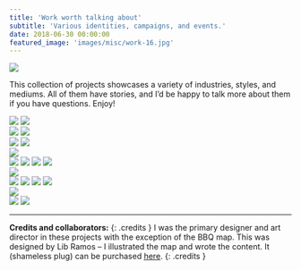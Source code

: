 ```yaml
---
title: 'Work worth talking about'
subtitle: 'Various identities, campaigns, and events.'
date: 2018-06-30 00:00:00
featured_image: 'images/misc/work-16.jpg'
---
```


![](/images/misc/work-16.jpg)

This collection of projects showcases a variety of industries, styles, and mediums. All of them have stories, and I’d be happy to talk more about them if you have questions. Enjoy!

<div class="gallery" data-columns="2">
	<img src="/images/misc/work-1.png">
	<img src="/images/misc/work-2.png">
</div>

<img src="/images/misc/work-3.jpg">

<img src="/images/misc/work-17.jpg">

<div class="gallery" data-columns="2">
	<img src="/images/misc/work-18.jpg">
	<img src="/images/misc/work-19.jpg">
</div>

<img src="/images/misc/work-8.jpg">

<div class="gallery" data-columns="2">
	<img src="/images/misc/work-4.jpg">
	<img src="/images/misc/work-5.jpg">
	<img src="/images/misc/work-6.jpg">
	<img src="/images/misc/work-7.jpg">
</div>



<img src="/images/misc/work-9.jpg">

<div class="gallery" data-columns="2">
	<img src="/images/misc/work-10.jpg">
	<img src="/images/misc/work-11.jpg">
	<img src="/images/misc/work-12.jpg">
	<img src="/images/misc/work-13.jpg">
</div>

<img src="/images/misc/work-14.jpg">

<div class="gallery" data-columns="2">
	<img src="/images/misc/work-15.jpg">
	<img src="/images/misc/work-16.jpg">
</div>



---

**Credits and collaborators:**
{: .credits }
I was the primary designer and art director in these projects with the exception of the BBQ map. This was designed by Lib Ramos – I illustrated the map and wrote the content. It (shameless plug) can be purchased [here](https://www.goodprintedthings.com/shop/p/paper-routes-greenville-sc).
{: .credits }
